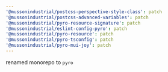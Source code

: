 ```yaml
---
'@mussonindustrial/postcss-perspective-style-class': patch
'@mussonindustrial/postcss-advanced-variables': patch
'@mussonindustrial/pyro-resource-signature': patch
'@mussonindustrial/eslint-config-pyro': patch
'@mussonindustrial/pyro-resource': patch
'@mussonindustrial/pyro-tsconfig': patch
'@mussonindustrial/pyro-mui-joy': patch
---
```


renamed monorepo to `pyro`
